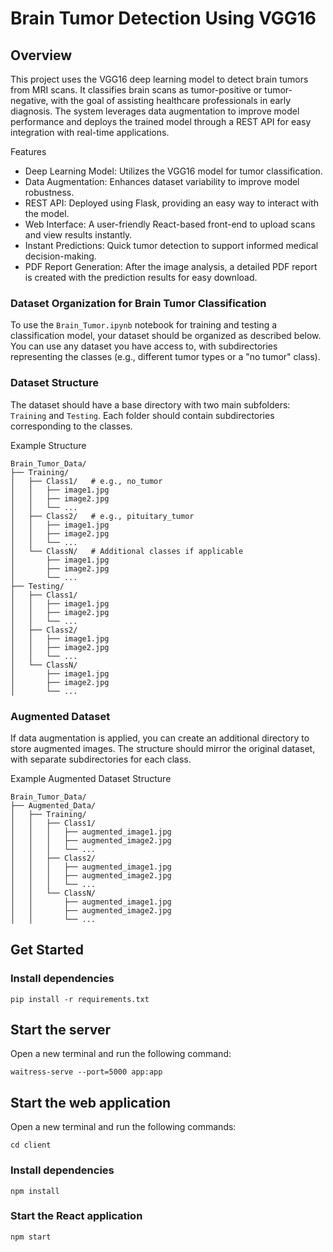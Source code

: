 # Brain Tumor Detection Using VGG16

## Overview
This project uses the VGG16 deep learning model to detect brain tumors from MRI scans. It classifies brain scans as tumor-positive or tumor-negative, with the goal of assisting healthcare professionals in early diagnosis. The system leverages data augmentation to improve model performance and deploys the trained model through a REST API for easy integration with real-time applications.

Features
- Deep Learning Model: Utilizes the VGG16 model for tumor classification.
- Data Augmentation: Enhances dataset variability to improve model robustness.
- REST API: Deployed using Flask, providing an easy way to interact with the model.
- Web Interface: A user-friendly React-based front-end to upload scans and view results instantly.
- Instant Predictions: Quick tumor detection to support informed medical decision-making.
- PDF Report Generation: After the image analysis, a detailed PDF report is created with the prediction results for easy download.

### Dataset Organization for Brain Tumor Classification

To use the `Brain_Tumor.ipynb` notebook for training and testing a classification model, your dataset should be organized as described below. You can use any dataset you have access to, with subdirectories representing the classes (e.g., different tumor types or a "no tumor" class).

### Dataset Structure

The dataset should have a base directory with two main subfolders: `Training` and `Testing`. Each folder should contain subdirectories corresponding to the classes.

Example Structure

```
Brain_Tumor_Data/
├── Training/
│   ├── Class1/   # e.g., no_tumor
│   │   ├── image1.jpg
│   │   ├── image2.jpg
│   │   └── ...
│   ├── Class2/   # e.g., pituitary_tumor
│   │   ├── image1.jpg
│   │   ├── image2.jpg
│   │   └── ...
│   └── ClassN/   # Additional classes if applicable
│       ├── image1.jpg
│       ├── image2.jpg
│       └── ...
├── Testing/
│   ├── Class1/
│   │   ├── image1.jpg
│   │   ├── image2.jpg
│   │   └── ...
│   ├── Class2/
│   │   ├── image1.jpg
│   │   ├── image2.jpg
│   │   └── ...
│   └── ClassN/
│       ├── image1.jpg
│       ├── image2.jpg
│       └── ...
```

### Augmented Dataset

If data augmentation is applied, you can create an additional directory to store augmented images. The structure should mirror the original dataset, with separate subdirectories for each class.

Example Augmented Dataset Structure

```
Brain_Tumor_Data/
├── Augmented_Data/
│   ├── Training/
│   │   ├── Class1/
│   │   │   ├── augmented_image1.jpg
│   │   │   ├── augmented_image2.jpg
│   │   │   └── ...
│   │   ├── Class2/
│   │   │   ├── augmented_image1.jpg
│   │   │   ├── augmented_image2.jpg
│   │   │   └── ...
│   │   └── ClassN/
│   │       ├── augmented_image1.jpg
│   │       ├── augmented_image2.jpg
│   │       └── ...
```

## Get Started

### Install dependencies

```
pip install -r requirements.txt
```

## Start the server

Open a new terminal and run the following command:

```
waitress-serve --port=5000 app:app
```

## Start the web application

Open a new terminal and run the following commands:

```
cd client
```

### Install dependencies
```
npm install
```

### Start the React application
```
npm start
```

